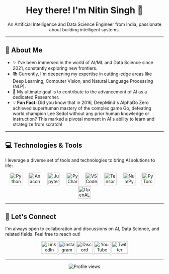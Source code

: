 <h1 align="center">Hey there! I'm Nitin Singh 👋</h1>

<p align="center">
  An Artificial Intelligence and Data Science Engineer from India, passionate about building intelligent systems.
</p>

---

## 🚀 About Me

- ✨ I've been immersed in the world of AI/ML and Data Science since 2021, constantly exploring new frontiers.
- 📚 Currently, I'm deepening my expertise in cutting-edge areas like Deep Learning, Computer Vision, and Natural Language Processing (NLP).
- 🎯 My ultimate goal is to contribute to the advancement of AI as a dedicated Researcher.
- 💡 **Fun Fact:** Did you know that in 2016, DeepMind's AlphaGo Zero achieved superhuman mastery of the complex game Go, defeating world champion Lee Sedol without any prior human knowledge or instruction? This marked a pivotal moment in AI's ability to learn and strategize from scratch!

---

## 💻 Technologies & Tools

I leverage a diverse set of tools and technologies to bring AI solutions to life:

<div align="center">
  <img src="https://cdn.jsdelivr.net/gh/devicons/devicon/icons/python/python-original.svg" height="40" alt="Python" title="Python" />
  <img width="12" />
  <img src="https://cdn.jsdelivr.net/gh/devicons/devicon/icons/anaconda/anaconda-original.svg" height="40" alt="Anaconda" title="Anaconda" />
  <img width="12" />
  <img src="https://cdn.jsdelivr.net/gh/devicons/devicon/icons/jupyter/jupyter-original.svg" height="40" alt="Jupyter" title="Jupyter" />
  <img width="12" />
  <img src="https://cdn.jsdelivr.net/gh/devicons/devicon/icons/pycharm/pycharm-original.svg" height="40" alt="PyCharm" title="PyCharm" />
  <img width="12" />
  <img src="https://cdn.jsdelivr.net/gh/devicons/devicon/icons/vscode/vscode-original.svg" height="40" alt="VS Code" title="VS Code" />
  <img width="12" />
  <img src="https://cdn.jsdelivr.net/gh/devicons/devicon/icons/tensorflow/tensorflow-original.svg" height="40" alt="TensorFlow" title="TensorFlow" />
  <img width="12" />
  <img src="https://cdn.jsdelivr.net/gh/devicons/devicon/icons/numpy/numpy-original.svg" height="40" alt="NumPy" title="NumPy" />
  <img width="12" />
  <img src="https://cdn.jsdelivr.net/gh/devicons/devicon/icons/pytorch/pytorch-original.svg" height="40" alt="PyTorch" title="PyTorch" />
  <img width="12" />
  <img src="https://cdn.jsdelivr.net/gh/devicons/devicon/icons/openal/openal-original.svg" height="40" alt="OpenAL" title="OpenAL" />
</div>

---

## 🤝 Let's Connect

I'm always open to collaboration and discussions on AI, Data Science, and related fields. Feel free to reach out!

<div align="center">
  <a href="https://www.linkedin.com/in/nitinsinghr/" target="_blank">
    <img src="https://raw.githubusercontent.com/maurodesouza/profile-readme-generator/master/src/assets/icons/social/linkedin/default.svg" width="52" height="40" alt="LinkedIn" title="Connect on LinkedIn" />
  </a>
  <a href="https://www.instagram.com/ni.3.singh?igsh=eGlrNTJmajd2aDRk" target="_blank">
    <img src="https://raw.githubusercontent.com/maurodesouza/profile-readme-generator/master/src/assets/icons/social/instagram/default.svg" width="52" height="40" alt="Instagram" title="Follow on Instagram" />
  </a>
  <a href="https://discord.com/channels/780066247601291285/@home" target="_blank">
    <img src="https://raw.githubusercontent.com/maurodesouza/profile-readme-generator/master/src/assets/icons/social/discord/default.svg" width="52" height="40" alt="Discord" title="Join me on Discord" />
  </a>
  <a href="https://youtube.com/@NitinSinghCreation?si=ipFZhXw8rbZ8Epyq" target="_blank">
    <img src="https://raw.githubusercontent.com/maurodesouza/profile-readme-generator/master/src/assets/icons/social/youtube/default.svg" width="52" height="40" alt="YouTube" title="Subscribe on YouTube" />
  </a>
  <a href="https://x.com/NitinSingh333?t=p3JinE7cpVu7sq4GUjYebw&s=09" target="_blank">
    <img src="https://raw.githubusercontent.com/maurodesouza/profile-readme-generator/master/src/assets/icons/social/twitter/default.svg" width="52" height="40" alt="Twitter" title="Follow on X (Twitter )" />
  </a>
</div>

---

<div align="center">
  <img src="https://profile-counter.glitch.me/NI3singh/count.svg?" alt="Profile views" />
</div>
